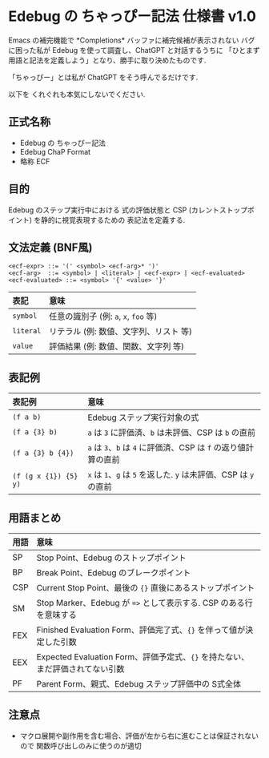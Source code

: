 # Edebug の ちゃっぴー記法 仕様書 v1.0

Emacs の補完機能で \*Completions\* バッファに補完候補が表示されない
バグに困った私が Edebug を使って調査し、ChatGPT と対話するうちに
「ひとまず用語と記法を定義しよう」となり、勝手に取り決めたものです.

「ちゃっぴー」とは私が ChatGPT をそう呼んでるだけです.

以下を くれぐれも本気にしないでください.

## 正式名称
- Edebug の ちゃっぴー記法
- Edebug ChaP Format
- 略称 ECF

## 目的
Edebug のステップ実行中における 式の評価状態と 
CSP (カレントストップポイント) を静的に視覚表現するための
表記法を定義する.

## 文法定義 (BNF風)
```
<ecf-expr> ::= '(' <symbol> <ecf-arg>* ')'
<ecf-arg>  ::= <symbol> | <literal> | <ecf-expr> | <ecf-evaluated>
<ecf-evaluated> ::= <symbol> '{' <value> '}'
```
| 表記      | 意味                                   |
|:----------|:---------------------------------------|
| `symbol`  | 任意の識別子 (例: `a`, `x`, `foo` 等)  |
| `literal` | リテラル (例: 数値、文字列、リスト 等) |
| `value`   | 評価結果 (例: 数値、関数、文字列 等)   |

## 表記例

| 表記例 | 意味 |
|:-------|:-----|
| `(f a b)` | Edebug ステップ実行対象の式 |
| `(f a {3} b)` | `a` は `3` に評価済、`b` は未評価、CSP は `b` の直前 |
| `(f a {3} b {4})` | `a` は `3`、`b` は `4` に評価済、CSP は `f` の返り値計算の直前 |
| `(f (g x {1}) {5} y)` | `x` は `1`、`g` は `5` を返した. `y` は未評価、CSP は `y` の直前 |

## 用語まとめ
| 用語 | 意味 |
|:-----|:-----|
| SP | Stop Point、Edebug のストップポイント |
| BP | Break Point、Edebug のブレークポイント |
| CSP | Current Stop Point、最後の `{}` 直後にあるストップポイント |
| SM | Stop Marker、Edebug が `=>` として表示する. CSP のある行を意味する |
| FEX | Finished Evaluation Form、評価完了式、`{}` を伴って値が決定した引数 |
| EEX | Expected Evaluation Form、評価予定式、`{}` を持たない、まだ評価されてない引数 |
| PF | Parent Form、親式、Edebug ステップ評価中の S式全体 |

## 注意点
- マクロ展開や副作用を含む場合、評価が左から右に進むことは保証されないので
  関数呼び出しのみに使うのが適切
